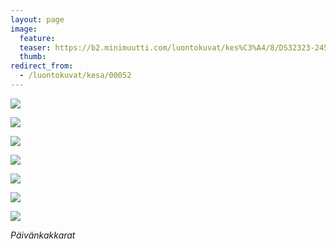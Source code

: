 ```yaml
---
layout: page
image:
  feature:
  teaser: https://b2.minimuutti.com/luontokuvat/kes%C3%A4/8/DS32323-245px.jpg
  thumb:
redirect_from:
  - /luontokuvat/kesa/00052
---
```


![](https://b2.minimuutti.com/luontokuvat/kes%C3%A4/8/DS32182-800px.jpg)

![](https://b2.minimuutti.com/luontokuvat/kes%C3%A4/8/DS32185-800px.jpg)

![](https://b2.minimuutti.com/luontokuvat/kes%C3%A4/8/DS32186-800px.jpg)

![](https://b2.minimuutti.com/luontokuvat/kes%C3%A4/8/DS32204-800px.jpg)

![](https://b2.minimuutti.com/luontokuvat/kes%C3%A4/8/DS32212-800px.jpg)

![](https://b2.minimuutti.com/luontokuvat/kes%C3%A4/8/DS32323-800px.jpg)

![](https://b2.minimuutti.com/luontokuvat/kes%C3%A4/8/DS32324-800px.jpg)

*Päivänkakkarat*
